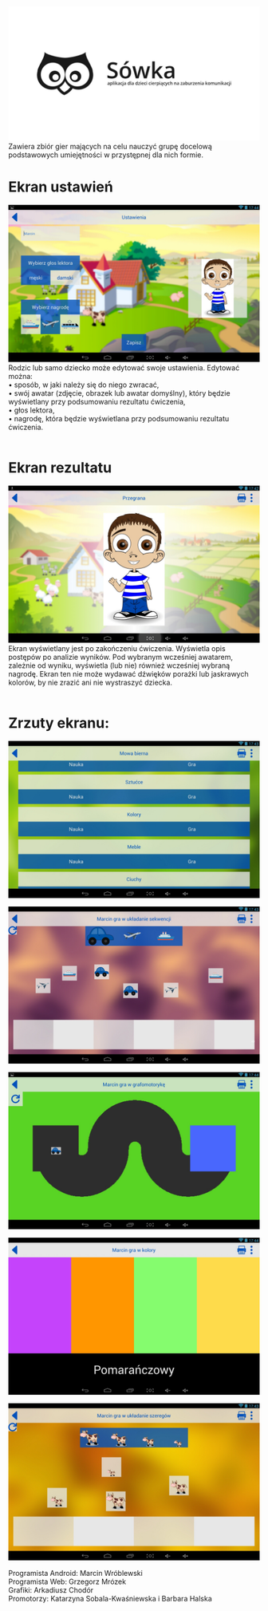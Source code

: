 ![alt tag](https://raw.githubusercontent.com/bhalska/aplikacja-dla-dzieci-cierpiacych-na-autyzm/master/baner.png)<br />
Zawiera zbiór gier mających na celu nauczyć grupę docelową podstawowych umiejętności w przystępnej dla nich formie.


# Ekran ustawień
![alt tag](https://github.com/bhalska/aplikacja-dla-dzieci-cierpiacych-na-autyzm/blob/master/screenshots/Screenshot_2015-12-10-17-44-17.jpeg?raw=true)
Rodzic lub samo dziecko może edytować swoje ustawienia. Edytować można:<br />
• sposób, w jaki należy się do niego zwracać,<br />
• swój awatar (zdjęcie, obrazek lub awatar domyślny), który będzie wyświetlany przy podsumowaniu rezultatu ćwiczenia,<br />
• głos lektora,<br />
• nagrodę, która będzie wyświetlana przy podsumowaniu rezultatu ćwiczenia.<br /><br />

# Ekran rezultatu
![alt tag](https://github.com/bhalska/aplikacja-dla-dzieci-cierpiacych-na-autyzm/blob/master/screenshots/Screenshot_2015-12-10-17-42-50.jpeg?raw=true)
Ekran wyświetlany jest po zakończeniu ćwiczenia. Wyświetla opis postępów po analizie wyników. Pod wybranym wcześniej awatarem, zależnie od wyniku, wyświetla (lub nie) również wcześniej wybraną nagrodę. Ekran ten nie może wydawać dźwięków porażki lub jaskrawych kolorów, by nie zrazić ani nie wystraszyć dziecka.<br /><br />

# Zrzuty ekranu:

![alt tag](https://github.com/bhalska/aplikacja-dla-dzieci-cierpiacych-na-autyzm/blob/master/screenshots/Screenshot_2015-12-10-17-43-05.jpeg?raw=true)


![alt tag](https://github.com/bhalska/aplikacja-dla-dzieci-cierpiacych-na-autyzm/blob/master/screenshots/Screenshot_2015-12-10-17-43-32.jpeg?raw=true)


![alt tag](https://github.com/bhalska/aplikacja-dla-dzieci-cierpiacych-na-autyzm/blob/master/screenshots/Screenshot_2015-12-10-17-44-05.jpeg?raw=true)


![alt tag](https://github.com/bhalska/aplikacja-dla-dzieci-cierpiacych-na-autyzm/blob/master/screenshots/Screenshot_2015-12-10-17-44-57.jpeg?raw=true)


![alt tag](https://github.com/bhalska/aplikacja-dla-dzieci-cierpiacych-na-autyzm/blob/master/screenshots/Screenshot_2015-12-10-17-43-50.jpeg?raw=true)

Programista Android: Marcin Wróblewski <br />
Programista Web: Grzegorz Mrózek <br />
Grafiki: Arkadiusz Chodór <br />
Promotorzy: Katarzyna Sobala-Kwaśniewska i Barbara Halska <br />
